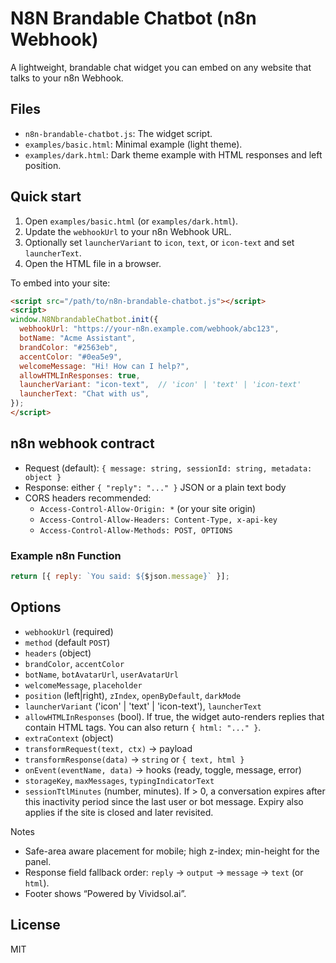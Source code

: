 # N8N Brandable Chatbot (n8n Webhook)

A lightweight, brandable chat widget you can embed on any website that talks to your n8n Webhook.

## Files
- `n8n-brandable-chatbot.js`: The widget script.
- `examples/basic.html`: Minimal example (light theme).
- `examples/dark.html`: Dark theme example with HTML responses and left position.

## Quick start
1. Open `examples/basic.html` (or `examples/dark.html`).
2. Update the `webhookUrl` to your n8n Webhook URL.
3. Optionally set `launcherVariant` to `icon`, `text`, or `icon-text` and set `launcherText`.
4. Open the HTML file in a browser.

To embed into your site:
```html
<script src="/path/to/n8n-brandable-chatbot.js"></script>
<script>
window.N8NbrandableChatbot.init({
  webhookUrl: "https://your-n8n.example.com/webhook/abc123",
  botName: "Acme Assistant",
  brandColor: "#2563eb",
  accentColor: "#0ea5e9",
  welcomeMessage: "Hi! How can I help?",
  allowHTMLInResponses: true,
  launcherVariant: "icon-text",  // 'icon' | 'text' | 'icon-text'
  launcherText: "Chat with us",
});
</script>
```

## n8n webhook contract
- Request (default): `{ message: string, sessionId: string, metadata: object }`
- Response: either `{ "reply": "..." }` JSON or a plain text body
- CORS headers recommended:
  - `Access-Control-Allow-Origin: *` (or your site origin)
  - `Access-Control-Allow-Headers: Content-Type, x-api-key`
  - `Access-Control-Allow-Methods: POST, OPTIONS`

### Example n8n Function
```javascript
return [{ reply: `You said: ${$json.message}` }];
```

## Options
- `webhookUrl` (required)
- `method` (default `POST`)
- `headers` (object)
- `brandColor`, `accentColor`
- `botName`, `botAvatarUrl`, `userAvatarUrl`
- `welcomeMessage`, `placeholder`
- `position` (left|right), `zIndex`, `openByDefault`, `darkMode`
- `launcherVariant` ('icon' | 'text' | 'icon-text'), `launcherText`
- `allowHTMLInResponses` (bool). If true, the widget auto-renders replies that contain HTML tags. You can also return `{ html: "..." }`.
- `extraContext` (object)
- `transformRequest(text, ctx)` -> payload
- `transformResponse(data)` -> `string` or `{ text, html }`
- `onEvent(eventName, data)` -> hooks (ready, toggle, message, error)
- `storageKey`, `maxMessages`, `typingIndicatorText`
- `sessionTtlMinutes` (number, minutes). If > 0, a conversation expires after this inactivity period since the last user or bot message. Expiry also applies if the site is closed and later revisited.

Notes
- Safe-area aware placement for mobile; high z-index; min-height for the panel.
- Response field fallback order: `reply` → `output` → `message` → `text` (or `html`).
- Footer shows “Powered by Vividsol.ai”.

## License
MIT
